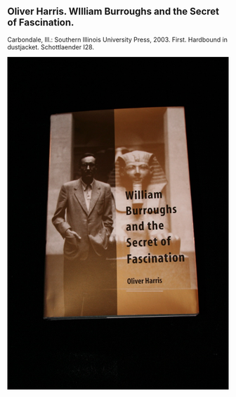 ## Oliver Harris. WIlliam Burroughs and the Secret of Fascination.

Carbondale, Ill.: Southern Illinois University Press, 2003. First. Hardbound in dustjacket. Schottlaender I28.

![WIlliam Burroughs and the Secret of Fascination](../assets/images/william-burroughs-and-the-secr-1.jpg)
